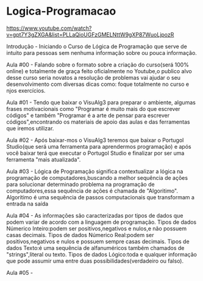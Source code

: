 # Logica-Programacao
https://www.youtube.com/watch?v=gpt7Y3gZXGA&list=PLLaQioUGFzGMELNttW9gXP87WuoLjpozR

  Introdução - Iniciando o Curso de Lógica de Programação que serve de intuito para pessoas sem nenhuma informação sobre ou pouca informação.
  
  Aula #00 - Falando sobre o formato sobre a criação do curso(será 100% online) e totalmente de graça feito oficialmente no Youtube,o publico alvo desse curso seria novatos
  a resolução de problemas vai ajudar o seu desenvolvimento com diversas dicas como: foque totalmente no curso e njos exercícios.
  
  Aula #01 - Tendo que baixar o VisuAlg3 para preparar o ambiente, algumas frases motivacionais como "Programar é muito mais do que escrever códigos" e também
  "Programar é a arte de pensar para escrever códigos",encontrando os materiais de apoio das aulas e das ferramentas que iremos utilizar.
  
  Aula #02 - Após baixar-mos o VisuAlg3 teremos que baixar o Portugol Studio(que será uma ferramenta para aprendermos programação) e após você baixar
  terá que executar o Portugol Studio e finalizar por ser uma ferramenta "mais atualizada".
  
  Aula #03 - Lógica de Programação significa contextualizar a lógica na programação de computadores,buscando a melhor sequência de ações para solucionar determinado problema
  na programação de computadores,essa sequência de ações é chamada de "Algoritimo". Algoritimo é uma sequência de passos computacionais que transformam a entrada na saída
  
  Aula #04 - As informações são caracterizadas por tipos de dados que podem variar de acordo com a linguagem de programação. 
  Tipos de dados Númerico Inteiro:podem ser positivos,negativos  e nulos,e não possuem casas decimais.
  Tipos de dados Númerico Real:podem ser positivos,negativos e nulos e possuem sempre casas decimais.
  Tipos de dados Texto:é uma sequência de alfanuméricos também chamados de "strings",literal ou texto.
  Tipos de dados Lógico:toda e qualquer informação que pode assumir uma entre duas possibilidades(verdadeiro ou falso).
  
  Aula #05 - 